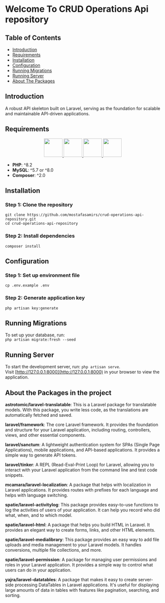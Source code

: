 
# Welcome To CRUD Operations Api repository
## Table of Contents

-   [Introduction](#introduction)
-   [Requirements](#requirements)
-   [Installation](#installation)
-   [Configuration](#configuration)
-   [Running Migrations](#running-migrations)
-   [Running Server](#running-server)
-   [About The Packages](#about-the-packages-in-the-project)
## Introduction

A robust API skeleton built on Laravel, serving as the foundation for scalable and maintainable API-driven applications.

## Requirements
<p align="center"> <a href="https://www.php.net/"> <img src="https://www.php.net/images/logos/new-php-logo.svg" height="60"> </a> <a href="https://www.mysql.com/"> <img src="https://www.mysql.com/common/logos/logo-mysql-170x115.png" height="60"> </a> <a href="https://getcomposer.org/">
<img src="https://getcomposer.org/img/logo-composer-transparent.png" height="60"> </a> 
<a href="https://laravel.com/"> <img src="https://raw.githubusercontent.com/laravel/art/master/logo-lockup/5%20SVG/2%20CMYK/1%20Full%20Color/laravel-logolockup-cmyk-red.svg" height="60"> </a> 
</p>

-   **PHP**: ^8.2
-   **MySQL**: ^5.7 or ^8.0
-   **Composer**: ^2.0

## Installation

### Step 1: Clone the repository

`git clone https://github.com/mostafasamirs/crud-operations-api-repository.git`  
`cd crud-operations-api-repository`

### Step 2: Install dependencies

`composer install`

## Configuration

### Step 1: Set up environment file

`cp .env.example .env`

### Step 2: Generate application key

`php artisan key:generate`

## Running Migrations

To set up your database, run:     
`php artisan migrate:fresh --seed`

## Running Server

To start the development server, run: `php artisan serve`.    
Visit [http://127.0.0.1:8000](http://127.0.0.1:8000) in your browser to view the application.

## About the Packages in the project
**astrotomic/laravel-translatable**: This is a Laravel package for translatable models. With this package, you write less code, as the translations are automatically fetched and saved.

**laravel/framework**: The core Laravel framework. It provides the foundation and structure for your Laravel application, including routing, controllers, views, and other essential components.

**laravel/sanctum**: A lightweight authentication system for SPAs (Single Page Applications), mobile applications, and API-based applications. It provides a simple way to generate API tokens.

**laravel/tinker**: A REPL (Read-Eval-Print Loop) for Laravel, allowing you to interact with your Laravel application from the command line and test code snippets.

**mcamara/laravel-localization**: A package that helps with localization in Laravel applications. It provides routes with prefixes for each language and helps with language switching.

**spatie/laravel-activitylog**: This package provides easy-to-use functions to log the activities of users of your application. It can help you record who did what, when, and to which model.

**spatie/laravel-html**: A package that helps you build HTML in Laravel. It provides an elegant way to create forms, links, and other HTML elements.

**spatie/laravel-medialibrary**: This package provides an easy way to add file uploads and media management to your Laravel models. It handles conversions, multiple file collections, and more.

**spatie/laravel-permission**: A package for managing user permissions and roles in your Laravel application. It provides a simple way to control what users can do in your application.

**yajra/laravel-datatables**: A package that makes it easy to create server-side processing DataTables in Laravel applications. It's useful for displaying large amounts of data in tables with features like pagination, searching, and sorting.
